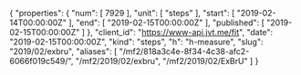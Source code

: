 {
  "properties": {
    "num": [
      7929
    ],
    "unit": [
      "steps"
    ],
    "start": [
      "2019-02-14T00:00:00Z"
    ],
    "end": [
      "2019-02-15T00:00:00Z"
    ],
    "published": [
      "2019-02-15T00:00:00Z"
    ]
  },
  "client_id": "https://www-api.jvt.me/fit",
  "date": "2019-02-15T00:00:00Z",
  "kind": "steps",
  "h": "h-measure",
  "slug": "2019/02/exbru",
  "aliases": [
    "/mf2/818a3c4e-8f34-4c38-afc2-6066f019c549/",
    "/mf2/2019/02/exbru",
    "/mf2/2019/02/ExBrU"
  ]
}
